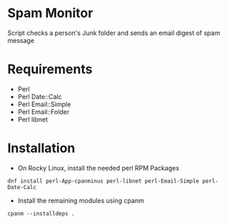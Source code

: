 # Spam Monitor
Script checks a person's Junk folder and sends an email digest of spam message

# Requirements
* Perl
* Perl Date::Calc
* Perl Email::Simple
* Perl Email::Folder
* Perl libnet

# Installation
* On Rocky Linux, install the needed perl RPM Packages
```
dnf install perl-App-cpanminus perl-libnet perl-Email-Simple perl-Date-Calc
```
* Install the remaining modules using cpanm
```
cpanm --installdeps .
```

